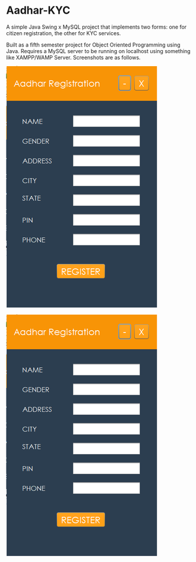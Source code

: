 # Aadhar-KYC
A simple Java Swing x MySQL project that implements two forms: one for citizen registration, the other for KYC services.

Built as a fifth semester project for Object Oriented Programming using Java.
Requires a MySQL server to be running on localhost using something like XAMPP/WAMP Server.
Screenshots are as follows.

![Register](1.PNG)

![KYC](1.PNG)
